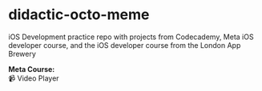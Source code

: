 # didactic-octo-meme
iOS Development practice repo  with projects from Codecademy, Meta iOS developer course, and the iOS developer course from the London App Brewery

**Meta Course:** <br>
  :video_camera: Video Player <br>
